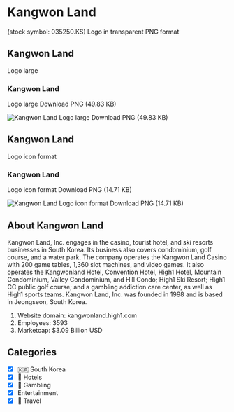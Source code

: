 # Kangwon Land
 (stock symbol: 035250.KS) Logo in transparent PNG format

## Kangwon Land
 Logo large

### Kangwon Land
 Logo large Download PNG (49.83 KB)

![Kangwon Land
 Logo large Download PNG (49.83 KB)](/img/orig/035250.KS_BIG-d04051dd.png)

## Kangwon Land
 Logo icon format

### Kangwon Land
 Logo icon format Download PNG (14.71 KB)

![Kangwon Land
 Logo icon format Download PNG (14.71 KB)](/img/orig/035250.KS-1dff9bc9.png)

## About Kangwon Land


Kangwon Land, Inc. engages in the casino, tourist hotel, and ski resorts businesses in South Korea. Its business also covers condominium, golf course, and a water park. The company operates the Kangwon Land Casino with 200 game tables, 1,360 slot machines, and video games. It also operates the Kangwonland Hotel, Convention Hotel, High1 Hotel, Mountain Condominium, Valley Condominium, and Hill Condo; High1 Ski Resort; High1 CC public golf course; and a gambling addiction care center, as well as High1 sports teams. Kangwon Land, Inc. was founded in 1998 and is based in Jeongseon, South Korea.

1. Website domain: kangwonland.high1.com
2. Employees: 3593
3. Marketcap: $3.09 Billion USD


## Categories
- [x] 🇰🇷 South Korea
- [x] 🏨 Hotels
- [x] 🎰 Gambling
- [x] Entertainment
- [x] 🌴 Travel
